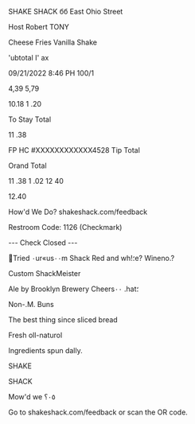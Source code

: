 SHAKE SHACK
бб  East  Ohio  Street

Host  Robert
TONY

Cheese  Fries
Vanilla  Shake

'ubtotal
ا' ax

09/21/2022
8:46  PH
100/1

4,39
5,79

10.18
1 .20

To  Stay  Total

11 .38

FP  HC  #ΧΧΧΧΧΧΧΧΧΧΧΧ4528
Tip
Total

Orand  Total

11 .38
1 .02
12 40

12.40

How'd  We  Do?
shakeshack.com/feedback

Restroom  Code:  1126  (Checkmark)

---  Check  Closed  ---

Tried ٠ur«us٠٠m
Shack Red and wh!؛e?
Wineno.?

Custom ShackMeister

Ale by Brooklyn  Brewery
Cheers٠٠ .hat؛

Non-.M. Buns

The best thing since
sliced bread

Fresh oll-naturol

Ingredients spun dally.

SHAKE

SHACK

Mow'd we  ٠٥؟

Go to shakeshack.com/feedback
or scan the OR code.

